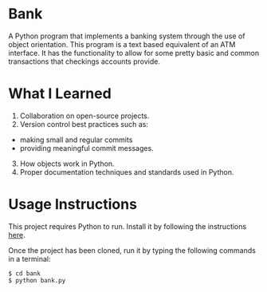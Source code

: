 # Bank
A Python program that implements a banking system through the use of
object orientation. This program is a text based equivalent of an ATM
interface. It has the functionality to allow for some pretty basic and
common transactions that checkings accounts provide.

# What I Learned
1. Collaboration on open-source projects.
2. Version control best practices such as:
 - making small and regular commits
 - providing meaningful commit messages.
3. How objects work in Python.
4. Proper documentation techniques and standards used in Python.

# Usage Instructions
This project requires Python to run. Install it by following the
instructions [here](https://www/python.org/downloads). 

Once the project has been cloned, run it by typing the following
commands in a terminal:
``` 
$ cd bank
$ python bank.py
```

